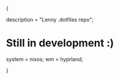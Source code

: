 {

description = "Lenny .dotfiles repo";

# Still in development :)

system = nixos;
wm = hyprland;

}
